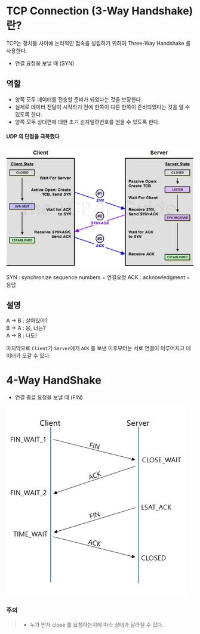 # TCP Connection (3-Way Handshake) 란?
TCP는 장치들 사이에 논리적인 접속을 성립하기 위하여 Three-Way Handshake 를 사용한다.

- 연결 요청을 보낼 때 (SYN)

## 역할
- 양쪽 모두 데이터를 전송할 준비가 되었다는 것을 보장한다.
- 실제로 데이터 전달이 시작하기 전에 한쪽이 다른 한쪽이 준비되었다는 것을 알 수 있도록 한다.
- 양쪽 모두 상대편에 대한 초기 순차일련번호를 얻을 수 있도록 한다.

#### UDP 의 단점을 극복했다

<img src="Image/../../Image/225A964D52F1BB6917.png">    

SYN : synchronize sequence numbers = 연결요청
ACK : acknowledgment = 응답

## 설명 

A -> B : 살아있어?   
B -> A : 응, 너는?   
A -> B : 나도! 

마지막으로 ```Client```가 ```Server```에게 ```ACK``` 를 보낸 이후부터는
서로 연결이 이루어지고 데이터가 오갈 수 있다.
# 4-Way HandShake

- 연결 종료 요청을 보낼 때 (FIN)

<img src="Image/../../Image/99CDF7445B5950990D.png">

### 주의
> - 누가 먼저 close 를 요청하는지에 따라 상태가 달라질 수 있다. 